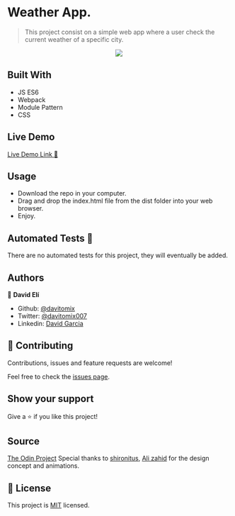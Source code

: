 # Weather App.

> This project consist on a simple web app where a user check the current weather of a specific city.

<p align="center">
  <img src="./weather-main.gif">
</p>

## Built With
- JS ES6
- Webpack
- Module Pattern
- CSS

## Live Demo
[Live Demo Link :rocket:](https://rawcdn.githack.com/davitomix/weather_app/1584b8d4556134e46fa67d601465feba8506661a/dist/index.html)


## Usage
- Download the repo in your computer.
- Drag and drop the index.html file from the dist folder into your web browser.
- Enjoy.

## Automated Tests :space_invader:
There are no automated tests for this project, they will eventually be added.


## Authors
👤 **David Elí**

- Github: [@davitomix](https://github.com/davitomix)
- Twitter: [@davitomix007](https://twitter.com/davitomix007)
- Linkedin: [David Garcia](https://www.linkedin.com/in/davideligarcia/)

## 🤝 Contributing
Contributions, issues and feature requests are welcome!

Feel free to check the [issues page](issues/).

## Show your support
Give a ⭐️ if you like this project!

## Source
[The Odin Project](https://www.theodinproject.com/courses/javascript/lessons/todo-list)
Special thanks to [shironitus](https://codepen.io/shironitus), [Ali zahid](https://codepen.io/alx_code) for the design concept and animations.


## 📝 License
This project is [MIT](lic.url) licensed.

